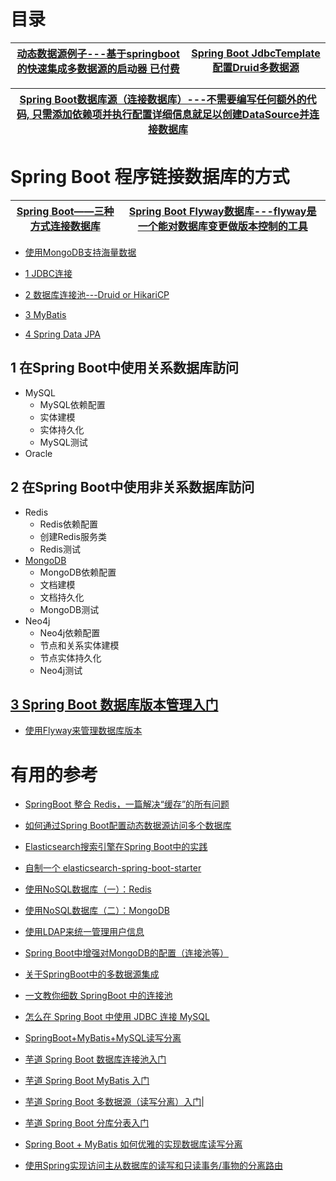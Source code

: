 
# 目录

[动态数据源例子---基于springboot的快速集成多数据源的启动器 已付费](https://www.kancloud.cn/tracy5546/dynamic-datasource/2344619)|[Spring Boot JdbcTemplate配置Druid多数据源](https://mrbird.cc/Spring-Boot-JdbcTemplate%20Druid.html)|
---|---|

[Spring Boot数据库源（连接数据库）---不需要编写任何额外的代码, 只需添加依赖项并执行配置详细信息就足以创建DataSource并连接数据库](https://www.yiibai.com/spring-boot/spring_boot_database_handling.html)|
---|



# Spring Boot 程序链接数据库的方式

[Spring Boot——三种方式连接数据库](https://www.jianshu.com/p/414ef5b49a69)|[Spring Boot Flyway数据库---flyway是一个能对数据库变更做版本控制的工具](https://github.com/stevenli91748/JAVA-Architecture/blob/master/JAVA%20Framework/SpringBoot/SpringBoot%20%E5%9F%BA%E7%A1%80%E7%9F%A5%E8%AF%86/Spring%20Boot%20Flyway%E6%95%B0%E6%8D%AE%E5%BA%93.md)|
---|---|

* [使用MongoDB支持海量数据](https://weread.qq.com/web/reader/ca932ea071d7c798ca9a714kd1f32d7024fd1fe173d0651)
 
*  [1 JDBC连接](https://github.com/stevenli91748/JAVA-Architecture/blob/master/JAVA%20Framework/SpringBoot/%E6%95%B0%E6%8D%AE%E5%BA%93%E8%A8%AA%E9%97%AE/JDBC%E8%BF%9E%E6%8E%A5/README.md)
*  [2 数据库连接池---Druid or HikariCP ](https://github.com/stevenli91748/JAVA-Architecture/blob/master/JAVA%20Framework/SpringBoot/%E6%95%B0%E6%8D%AE%E5%BA%93%E8%A8%AA%E9%97%AE/%E6%95%B0%E6%8D%AE%E5%BA%93%E8%BF%9E%E6%8E%A5%E6%B1%A0/README.md)
*  [3 MyBatis](https://github.com/stevenli91748/Database/blob/master/Mybatis/%E5%9C%A8Spring%20Boot%E4%B8%AD%E7%BB%93%E5%90%88Mybatis/README.md)
*  [4 Spring Data JPA](https://github.com/stevenli91748/JAVA-Architecture/blob/master/JAVA%20Framework/SpringBoot/%E6%95%B0%E6%8D%AE%E5%BA%93%E8%A8%AA%E9%97%AE/Spring%20Data%20JPA/README.md)

## 1 在Spring Boot中使用关系数据库訪问
   * MySQL
     * MySQL依赖配置
     * 实体建模
     * 实体持久化
     * MySQL测试 
   * Oracle

## 2 在Spring Boot中使用非关系数据库訪问
   * Redis
     * Redis依赖配置
     * 创建Redis服务类
     * Redis测试
   * [MongoDB](https://weread.qq.com/web/reader/ca932ea071d7c798ca9a714kd1f32d7024fd1fe173d0651)
     * MongoDB依赖配置
     * 文档建模
     * 文档持久化
     * MongoDB测试
   * Neo4j
     * Neo4j依赖配置
     * 节点和关系实体建模
     * 节点实体持久化
     * Neo4j测试
     
## [3 Spring Boot 数据库版本管理入门](https://www.iocoder.cn/Spring-Boot/database-version-control/?vip)
   * [使用Flyway来管理数据库版本](http://blog.didispace.com/spring-boot-flyway-db-version/)

# 有用的参考
* [SpringBoot 整合 Redis，一篇解决“缓存”的所有问题](https://www.jianshu.com/p/e4ad2b6bf85f?utm_campaign=hugo&utm_medium=reader_share&utm_content=note&utm_source=weixin-friends)
* [如何通过Spring Boot配置动态数据源访问多个数据库](https://blog.csdn.net/ylforever/article/details/79600631?utm_medium=distribute.pc_relevant.none-task-blog-BlogCommendFromBaidu-4.not_use_machine_learn_pai&depth_1-utm_source=distribute.pc_relevant.none-task-blog-BlogCommendFromBaidu-4.not_use_machine_learn_pai)
* [Elasticsearch搜索引擎在Spring Boot中的实践](https://github.com/hansonwang99/Spring-Boot-In-Action/tree/master/springboot_es_demo)
* [自制一个 elasticsearch-spring-boot-starter](https://www.codesheep.cn/2019/02/28/elasticsearch-spring-boot-starter/)
* [使用NoSQL数据库（一）：Redis](http://blog.didispace.com/springbootredis/)
* [使用NoSQL数据库（二）：MongoDB](http://blog.didispace.com/springbootmongodb/)

* [使用LDAP来统一管理用户信息](http://blog.didispace.com/spring-boot-ldap-user/)
* [Spring Boot中增强对MongoDB的配置（连接池等）](http://blog.didispace.com/springbootmongodb-plus/)
* [关于SpringBoot中的多数据源集成](https://www.bilibili.com/read/cv740636)
* [一文教你细数 SpringBoot 中的连接池](https://zhuanlan.zhihu.com/p/105118740)
* [怎么在 Spring Boot 中使用 JDBC 连接 MySQL](https://juejin.im/post/5ed443eef265da76ed485423)
* [SpringBoot+MyBatis+MySQL读写分离](https://zhuanlan.zhihu.com/p/54812239)
* [芋道 Spring Boot 数据库连接池入门](http://www.iocoder.cn/Spring-Boot/datasource-pool/?self)
* [芋道 Spring Boot MyBatis 入门](http://www.iocoder.cn/Spring-Boot/MyBatis/?self)
* [芋道 Spring Boot 多数据源（读写分离）入门](http://www.iocoder.cn/Spring-Boot/dynamic-datasource/?self)|
* [芋道 Spring Boot 分库分表入门](http://www.iocoder.cn/Spring-Boot/sharding-datasource/?self)
* [Spring Boot + MyBatis 如何优雅的实现数据库读写分离](https://www.zhihu.com/question/381631883/answer/1100642927?utm_source=wechat_session&utm_medium=social&utm_oi=991812777480134656&utm_content=group3_Answer&utm_campaign=shareopn)
* [使用Spring实现访问主从数据库的读写和只读事务/事物的分离路由](https://www.jdon.com/54429)
